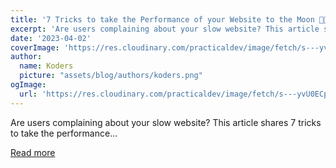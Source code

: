```yaml
---
title: '7 Tricks to take the Performance of your Website to the Moon 🚀🌙'
excerpt: 'Are users complaining about your slow website? This article shares 7 tricks to take the performance...'
date: '2023-04-02'
coverImage: 'https://res.cloudinary.com/practicaldev/image/fetch/s---yvU0ECp--/c_imagga_scale,f_auto,fl_progressive,h_420,q_auto,w_1000/https://dev-to-uploads.s3.amazonaws.com/uploads/articles/u07jdlpvzftyckubs52z.png'
author:
  name: Koders
  picture: "assets/blog/authors/koders.png"
ogImage:
  url: 'https://res.cloudinary.com/practicaldev/image/fetch/s---yvU0ECp--/c_imagga_scale,f_auto,fl_progressive,h_420,q_auto,w_1000/https://dev-to-uploads.s3.amazonaws.com/uploads/articles/u07jdlpvzftyckubs52z.png'
---
```


Are users complaining about your slow website? This article shares 7 tricks to take the performance...

[Read more](https://dev.to/ruppysuppy/7-tricks-to-take-the-performance-of-your-website-to-the-moon-1kpl)
